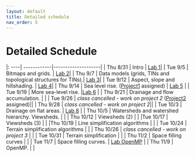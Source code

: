 ```yaml
---
layout: default 
title: Detailed schedule 
nav_order: 5
---
```


# Detailed Schedule 



|: ----| ------------|--------------------|
| Thu 8/31 |  Intro | [Lab 1](https://bowdoin-csci3225-f23.github.io/Labs/Lab1/)|
| Tue 9/5 |  Bitmaps and grids. |  [Lab 2](https://bowdoin-csci3225-f23.github.io/Labs/lab2/)|
| Thu 9/7 | Data  models (grids, TINs and topological structures for TINs).| [Lab 3](https://bowdoin-csci3225-f23.github.io/Labs/lab3/)|
| Tue 9/12 | Aspect, slope and hillshading. | [Lab 4](https://bowdoin-csci3225-f23.github.io/Labs/lab4/)|
| Thu 9/14 | Sea level rise. ([Project1](https://bowdoin-csci3225-f23.github.io/Projects/project1-vis/) assigned) | [Lab 5](https://bowdoin-csci3225-f23.github.io/Labs/lab5/) | 
| Tue 9/19 | More sea-level rise. |[Lab 6](https://bowdoin-csci3225-f23.github.io/Labs/lab6/) | 
| Thu 9/21 | Drainage and flow accumulation. | |
| Tue 9/26 | _class cancelled - work on project 2_ ([Project2](https://bowdoin-csci3225-f23.github.io/Projects/project2-slr/) assigned)|| 
| Thu 9/28 | _class cancelled - work on project 2_|| 
| Tue 10/3 | Drainage on flat areas. | [Lab 8](https://bowdoin-csci3225-f23.github.io/Labs/lab8/) | 
| Thu 10/5 | Watersheds and watershed hierarchy. Viewsheds.  | | 
| Thu 10/12 | Viewsheds (2)  | | 
|Tue 10/17 | Viewsheds (3) | |
|Thu 10/19 | Line simplification algorithms | |
| Tue 10/24 | Terrain simplification algorithms | | 
| Thu 10/26 | _class cancelled - work on project 3_ | | 
| Tue 10/31 | Terrain simplification | | 
| Thu 11/2  | Space filling curves | | 
| Tue 11/7  | Space filling curves. | [Lab OpenMP](https://bowdoin-csci3225-f23.github.io/Labs/openmp/lab1/) | 
| Thu 11/9  | OpenMP. | |   
